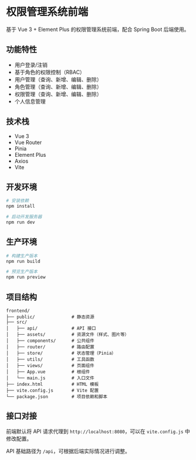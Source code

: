 # 权限管理系统前端

基于 Vue 3 + Element Plus 的权限管理系统前端，配合 Spring Boot 后端使用。

## 功能特性

- 用户登录/注销
- 基于角色的权限控制（RBAC）
- 用户管理（查询、新增、编辑、删除）
- 角色管理（查询、新增、编辑、删除）
- 权限管理（查询、新增、编辑、删除）
- 个人信息管理

## 技术栈

- Vue 3
- Vue Router
- Pinia
- Element Plus
- Axios
- Vite

## 开发环境

```bash
# 安装依赖
npm install

# 启动开发服务器
npm run dev
```

## 生产环境

```bash
# 构建生产版本
npm run build

# 预览生产版本
npm run preview
```

## 项目结构

```
frontend/
├── public/              # 静态资源
├── src/
│   ├── api/             # API 接口
│   ├── assets/          # 资源文件（样式、图片等）
│   ├── components/      # 公共组件
│   ├── router/          # 路由配置
│   ├── store/           # 状态管理（Pinia）
│   ├── utils/           # 工具函数
│   ├── views/           # 页面组件
│   ├── App.vue          # 根组件
│   └── main.js          # 入口文件
├── index.html           # HTML 模板
├── vite.config.js       # Vite 配置
└── package.json         # 项目依赖和脚本
```

## 接口对接

前端默认将 API 请求代理到 `http://localhost:8080`，可以在 `vite.config.js` 中修改配置。

API 基础路径为 `/api`，可根据后端实际情况进行调整。 
